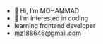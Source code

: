 - 👋 Hi, I’m MOHAMMAD
- 👀 I’m interested in coding
- learning frontend developer
- mz188646@gmail.com

<!---
M7MD234/M7MD234 is a ✨ special ✨ repository because its `README.md` (this file) appears on your GitHub profile.
You can click the Preview link to take a look at your changes.
--->
